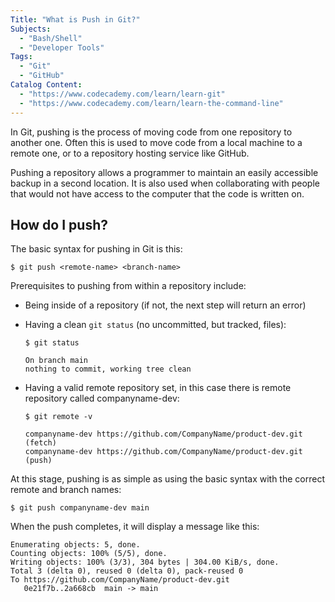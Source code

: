 ```yaml
---
Title: "What is Push in Git?"
Subjects:
  - "Bash/Shell"
  - "Developer Tools"
Tags: 
  - "Git"
  - "GitHub"
Catalog Content:
  - "https://www.codecademy.com/learn/learn-git"
  - "https://www.codecademy.com/learn/learn-the-command-line"
---
```


In Git, pushing is the process of moving code from one repository to another one. Often this is used to move code from a local machine to a remote one, or to a repository hosting service like GitHub.

Pushing a repository allows a programmer to maintain an easily accessible backup in a second location. It is also used when collaborating with people that would not have access to the computer that the code is written on.

## How do I push?

The basic syntax for pushing in Git is this:

```
$ git push <remote-name> <branch-name>
```

Prerequisites to pushing from within a repository include:

* Being inside of a repository (if not, the next step will return an error)
* Having a clean `git status` (no uncommitted, but tracked, files):

    ```
    $ git status

    On branch main
    nothing to commit, working tree clean
    ```

* Having a valid remote repository set, in this case there is remote repository called companyname-dev:

    ```
    $ git remote -v

    companyname-dev	https://github.com/CompanyName/product-dev.git (fetch)
    companyname-dev	https://github.com/CompanyName/product-dev.git (push)
    ```

At this stage, pushing is as simple as using the basic syntax with the correct remote and branch names:

```
$ git push companyname-dev main
```

When the push completes, it will display a message like this:

```
Enumerating objects: 5, done.
Counting objects: 100% (5/5), done.
Writing objects: 100% (3/3), 304 bytes | 304.00 KiB/s, done.
Total 3 (delta 0), reused 0 (delta 0), pack-reused 0
To https://github.com/CompanyName/product-dev.git
   0e21f7b..2a668cb  main -> main
```
